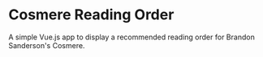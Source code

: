 # Cosmere Reading Order

A simple Vue.js app to display a recommended reading order for Brandon Sanderson's Cosmere.
